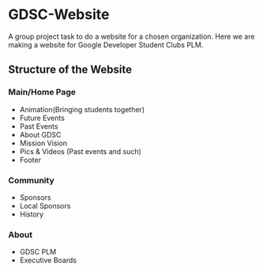 # GDSC-Website
A group project task to do a website for a chosen organization. Here we are making a website for Google Developer Student Clubs PLM.

## Structure of the Website
### Main/Home Page
- Animation(Bringing students together)
- Future Events
- Past Events
- About GDSC
- Mission Vision
- Pics & Videos (Past events and such)
- Footer

### Community
- Sponsors
- Local Sponsors
- History

### About
- GDSC PLM
- Executive Boards
